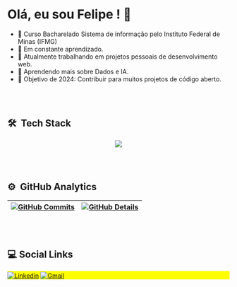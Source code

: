 

<h1 align="left">Olá, eu sou Felipe ! 👋 </h1>

- 📖 Curso Bacharelado Sistema de informação pelo Instituto Federal de Minas (IFMG)
- 🧠 Em constante aprendizado.
- 🔭 Atualmente trabalhando em projetos pessoais de desenvolvimento web.
- 🌱 Aprendendo mais sobre Dados e IA.
- 🎯 Objetivo de 2024: Contribuir para muitos projetos de código aberto.

<br><br>

## 🛠 &nbsp;Tech Stack

<div align="center" >
<a href="https://skillicons.dev"   >
  <img src="https://skillicons.dev/icons?i=javascript,python,arch,git,vscode,github,linux,aws,cs" />
</a>
</div>

<br><br>

## ⚙️ &nbsp;GitHub Analytics

 | [![GitHub Commits](http://github-profile-summary-cards.vercel.app/api/cards/productive-time?username=FehFernandes&theme=dracula&utcOffset=-3)](https://github.com/vn7n24fzkq/github-profile-summary-cards) | [![GitHub Details](http://github-profile-summary-cards.vercel.app/api/cards/profile-details?username=FehFernandes&theme=dracula)](https://github.com/vn7n24fzkq/github-profile-summary-cards) |  
 | ----------- | ----------- |

<br><br>

## :computer: Social Links

<p align="left" style="background:yellow">
  <a href="https://www.linkedin.com/in/felipe-fernandes-17086b221/" target="blank"><img align="center" src="https://img.shields.io/badge/LinkedIn-0077B5?style=for-the-badge&logo=linkedin&logoColor=white" alt="Linkedin"/></a>
  <a href="contatofelipef7@gmail.com" target="blank"><img align="center" src="https://img.shields.io/badge/Gmail-D14836?style=for-the-badge&logo=gmail&logoColor=white" alt="Gmail" /></a>
</p>
